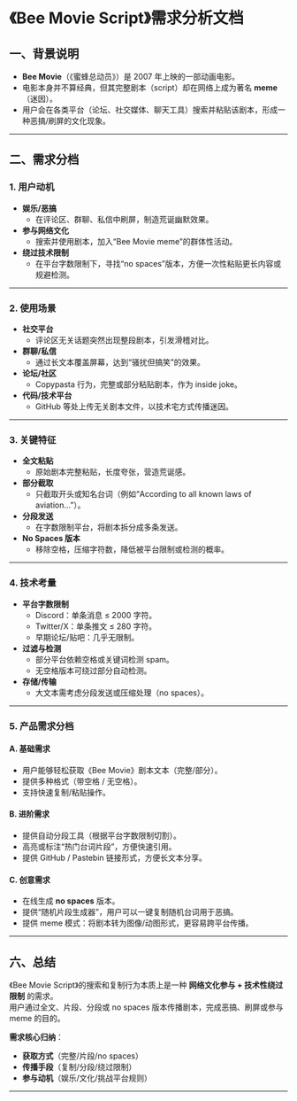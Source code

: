 # 《Bee Movie Script》需求分析文档

## 一、背景说明
- **Bee Movie**（《蜜蜂总动员》）是 2007 年上映的一部动画电影。  
- 电影本身并不算经典，但其完整剧本（script）却在网络上成为著名 **meme**（迷因）。  
- 用户会在各类平台（论坛、社交媒体、聊天工具）搜索并粘贴该剧本，形成一种恶搞/刷屏的文化现象。  

---

## 二、需求分档

### 1. 用户动机
- **娱乐/恶搞**  
  - 在评论区、群聊、私信中刷屏，制造荒诞幽默效果。  
- **参与网络文化**  
  - 搜索并使用剧本，加入“Bee Movie meme”的群体性活动。  
- **绕过技术限制**  
  - 在平台字数限制下，寻找“no spaces”版本，方便一次性粘贴更长内容或规避检测。

---

### 2. 使用场景
- **社交平台**  
  - 评论区无关话题突然出现整段剧本，引发滑稽对比。  
- **群聊/私信**  
  - 通过长文本覆盖屏幕，达到“骚扰但搞笑”的效果。  
- **论坛/社区**  
  - Copypasta 行为，完整或部分粘贴剧本，作为 inside joke。  
- **代码/技术平台**  
  - GitHub 等处上传无关剧本文件，以技术宅方式传播迷因。  

---

### 3. 关键特征
- **全文粘贴**  
  - 原始剧本完整粘贴，长度夸张，营造荒诞感。  
- **部分截取**  
  - 只截取开头或知名台词（例如“According to all known laws of aviation...”）。  
- **分段发送**  
  - 在字数限制平台，将剧本拆分成多条发送。  
- **No Spaces 版本**  
  - 移除空格，压缩字符数，降低被平台限制或检测的概率。  

---

### 4. 技术考量
- **平台字数限制**  
  - Discord：单条消息 ≤ 2000 字符。  
  - Twitter/X：单条推文 ≤ 280 字符。  
  - 早期论坛/贴吧：几乎无限制。  
- **过滤与检测**  
  - 部分平台依赖空格或关键词检测 spam。  
  - 无空格版本可绕过部分自动检测。  
- **存储/传输**  
  - 大文本需考虑分段发送或压缩处理（no spaces）。  

---

### 5. 产品需求分档

#### A. 基础需求
- 用户能够轻松获取《Bee Movie》剧本文本（完整/部分）。  
- 提供多种格式（带空格 / 无空格）。  
- 支持快速复制/粘贴操作。  

#### B. 进阶需求
- 提供自动分段工具（根据平台字数限制切割）。  
- 高亮或标注“热门台词片段”，方便快速引用。  
- 提供 GitHub / Pastebin 链接形式，方便长文本分享。  

#### C. 创意需求
- 在线生成 **no spaces** 版本。  
- 提供“随机片段生成器”，用户可以一键复制随机台词用于恶搞。  
- 提供 meme 模式：将剧本转为图像/动图形式，更容易跨平台传播。  

---

## 六、总结
《Bee Movie Script》的搜索和复制行为本质上是一种 **网络文化参与 + 技术性绕过限制** 的需求。  
用户通过全文、片段、分段或 no spaces 版本传播剧本，完成恶搞、刷屏或参与 meme 的目的。  

**需求核心归纳**：  
- **获取方式**（完整/片段/no spaces）  
- **传播手段**（复制/分段/绕过限制）  
- **参与动机**（娱乐/文化/挑战平台规则）  

---
